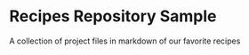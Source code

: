 Recipes Repository Sample
=======

A collection of project files in markdown of our favorite recipes
